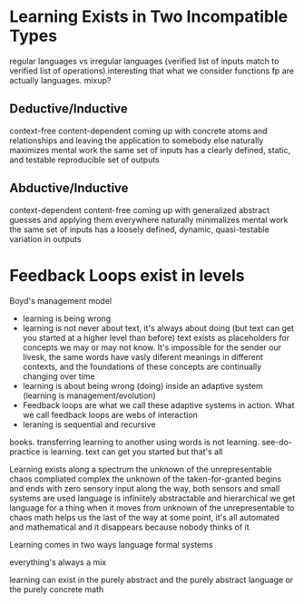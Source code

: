 # Learning Exists in Two Incompatible Types

regular languages vs irregular languages (verified list of inputs match to verified list of operations)
interesting that what we consider functions fp are actually languages. mixup?



## Deductive/Inductive
context-free
content-dependent
coming up with concrete atoms and relationships and leaving the application to somebody else
naturally maximizes mental work
the same set of inputs has a clearly defined, static, and testable reproducible set of outputs

## Abductive/Inductive
context-dependent
content-free
coming up with generalized abstract guesses and applying them everywhere
naturally minimalizes mental work
the same set of inputs has a loosely defined, dynamic, quasi-testable variation in outputs

# Feedback Loops exist in levels
Boyd's management model

- learning is being wrong
- learning is not never about text, it's always about doing (but text can get you started at a higher level than before)
text exists as placeholders for concepts we may or may not know. It's impossible for the sender our livesk, the same words have vasly diferent meanings in different contexts, and the foundations of these concepts are continually changing over time
- learning is about being wrong (doing) inside an adaptive system (learning is management/evolution)
- Feedback loops are what we call these adaptive systems in action. What we call feedback loops are webs of interaction
- leraning is sequential and recursive

books. transferring learning to another using words is not learning. see-do-practice is learning. text can get you started but that's all

Learning exists along a spectrum
the unknown of the unrepresentable
chaos
compliated
complex
the unknown of the taken-for-granted
begins and ends with zero sensory input
along the way, both sensors and small systems are used
language is infiniitely abstractable and hierarchical
we get language for a thing when it moves from unknown of the unrepresentable to chaos
math helps us the last of the way
at some point, it's all automated and mathematical and it disappears because nobody thinks of it

Learning comes in two ways
language
formal systems


everything's always a mix

learning can exist in the purely abstract and the purely abstract language or the purely concrete math



